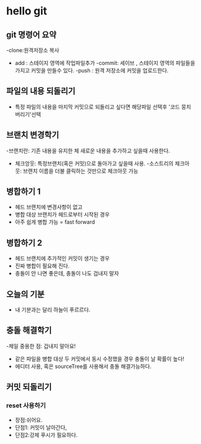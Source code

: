 # hello git

## git 명령어 요약

-clone:원격저장소 복사
- add : 스테이지 영역에 작업파일추가
-commit: 세이브 , 스테이지 영역의 파일들을 가지고 커밋을 만들수 있다.
-push : 원격 저장소에 커밋을 업로드한다.


## 파일의 내용 되돌리기
- 특정 파일의 내용을 마지막 커밋으로 되돌리고 싶다면 해당파일 선택후 '코드 뭉치 버리기'선택

## 브랜치 변경학기
-브랜치란: 기존 내용을 유지한 체 새로운 내용을 추가하고 싶을때 사용한다.
- 체크앙웃: 특정브랜치(혹은 커밋)으로 돌아가고 싶을때 사용.
-소스트리의 체크아웃: 브랜치 이름을 더불 클릭하는 것만으로 체크아웃 가능


## 병합하기 1

- 헤드 브랜치에 변경사항이 없고
- 병합 대상 브랜치가 헤드로부터 시작된 경우
- 아주 쉽게 병합 가능 = fast forward


## 병합하기 2
- 헤드 브랜치에 추가적인 커밋이 생기는 경우
- 진짜 병합이 필요해 진다.
- 충돌이 안 나면 좋은데, 충돌이 나도 겁내지 말자

## 오늘의 기분

- 내 기분과는 달리 하늘이 푸르르다.


## 충돌 해결학기
-제일 중용한 점: 겁내지 말아요!
- 같은 파일을 병합 대상 두 커밋에서 동시 수정했을 경우 충돌이 날 확률이 높다!
- 에디터 사용, 혹은 sourceTree를 사용해서 충돌 해결가능하다.

## 커밋 되돌리기

### reset 사용하기

- 장점:쉬어요.
- 단점1: 커밋이 날아간다, 
- 단점2:강제 푸시가 필요하다.
